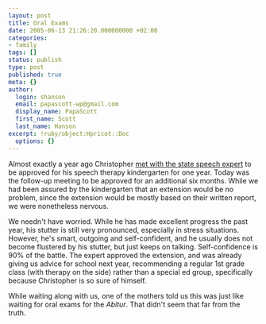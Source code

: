 ```yaml
---
layout: post
title: Oral Exams
date: 2005-06-13 21:26:20.000000000 +02:00
categories:
- family
tags: []
status: publish
type: post
published: true
meta: {}
author:
  login: shanson
  email: papascott-wp@gmail.com
  display_name: PapaScott
  first_name: Scott
  last_name: Hanson
excerpt: !ruby/object:Hpricot::Doc
  options: {}
---
```

<p>Almost exactly a year ago Christopher <a href="http://www.papascott.de/archives/2004/06/17/expert-opinion/">met with the state speech expert</a> to be approved for his speech therapy kindergarten for one year. Today was the follow-up meeting to be approved for an additional six months. While we had been assured by the kindergarten that an extension would be no problem, since the extension would be mostly based on their written report, we were nonetheless nervous. </p>
<p>We needn't have worried. While he has made excellent progress the past year, his stutter is still very pronounced, especially in stress situations. However, he's smart, outgoing and self-confident, and he usually does not become flustered by his stutter, but just keeps on talking. Self-confidence is 90% of the battle. The expert approved the extension, and was already giving us advice for school next year, recommending a regular 1st grade class (with therapy on the side) rather than a special ed group, specifically because Christopher is so sure of himself.</p>
<p>While waiting along with us, one of the mothers told us this was just like waiting for oral exams for the <em>Abitur</em>. That didn't seem that far from the truth.</p>

